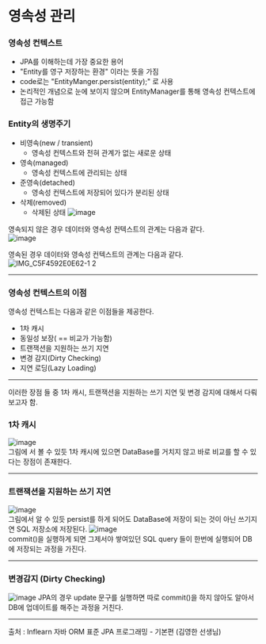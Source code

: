 # 영속성 관리
### 영속성 컨텍스트 
* JPA를 이해하는데 가장 중요한 용어
* "Entity를 영구 저장하는 환경" 이라는 뜻을 가짐
* code로는 "EntityManger.persist(entity);" 로 사용
* 논리적인 개념으로 눈에 보이지 않으며 EntityManager를 통해 영속성 컨텍스트에 접근 가능함

### Entity의 생명주기
* 비영속(new / transient)
  - 영속성 컨텍스트와 전혀 관계가 없는 새로운 상태
* 영속(managed)
  - 영속성 컨텍스트에 관리되는 상태
* 준영속(detached)
  - 영속성 컨텍스트에 저장되어 있다가 분리된 상태
* 삭제(removed)
  - 삭제된 상태
![image](https://user-images.githubusercontent.com/110332047/186445546-714109ec-c6a8-449a-ae4c-04ccf22495aa.png)


영속되지 않은 경우 데이터와 영속성 컨텍스트의 관계는 다음과 같다.  
![image](https://user-images.githubusercontent.com/110332047/186452191-a4b80b4b-18a4-4ffa-a030-1d95687a0a00.png)

영속된 경우 데이터와 영속성 컨텍스트의 관계는 다음과 같다.
![IMG_C5F4592E0E62-1 2](https://user-images.githubusercontent.com/110332047/186447322-6ce18591-3a8c-41bd-9ad1-6bd52ad35342.jpeg)  
___
### 영속성 컨텍스트의 이점
영속성 컨텍스트는 다음과 같은 이점들을 제공한다.
* 1차 캐시
* 동일성 보장( == 비교가 가능함)
* 트랜잭션을 지원하는 쓰기 지연
* 변경 감지(Dirty Checking)
* 지연 로딩(Lazy Loading)
___
이러한 장점 들 중 1차 캐시, 트랜잭션을 지원하는 쓰기 지연 및 변경 감지에 대해서 다뤄보고자 함.
### 1차 캐시
![image](https://user-images.githubusercontent.com/110332047/186450281-7f045d6f-ec49-4ef8-8eac-79aab25f33ef.png)  
그림에 서 볼 수 있듯 1차 캐시에 있으면 DataBase를 거치지 않고 바로 비교를 할 수 있다는 장점이 존재한다.
___
### 트랜잭션을 지원하는 쓰기 지연
![image](https://user-images.githubusercontent.com/110332047/186451991-9aaf0b35-01f3-41e5-b9e1-f348c337fbdf.png)   
그림에서 알 수 있듯 persist를 하게 되어도 DataBase에 저장이 되는 것이 아닌 쓰기지연 SQL 저장소에 저장된다. 
![image](https://user-images.githubusercontent.com/110332047/186452624-5b2326c1-4f4f-4c73-a5dc-232da07eb3a2.png)   
commit()을 실행하게 되면 그제서야 쌓여있던 SQL query 들이 한번에 실행되어 DB에 저장되는 과정을 가진다.

___
### 변경감지 (Dirty Checking)
![image](https://user-images.githubusercontent.com/110332047/186451233-f73a4042-995a-4715-9c15-4d12344418a3.png)
JPA의 경우 update 문구를 실행하면 따로 commit()을 하지 않아도 알아서 DB에 업데이트를 해주는 과정을 거친다. 
___
출처 : Inflearn 자바 ORM 표준 JPA 프로그래밍 - 기본편 (김영한 선생님)
